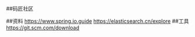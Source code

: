 ##码匠社区

##资料
https://www.spring.io.guide
https://elasticsearch.cn/explore
##工具
https://git.scm.com/download


